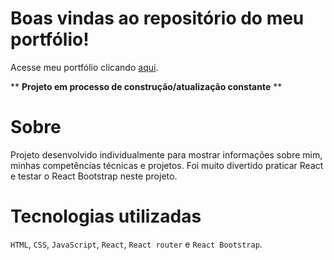 # Boas vindas ao repositório do meu portfólio!

Acesse meu portfólio clicando <a href="https://camila-mp.github.io/portfolio/">aqui</a>.

** **Projeto em processo de construção/atualização constante** **

# Sobre

Projeto desenvolvido individualmente para mostrar informações sobre mim, minhas competências técnicas e projetos. Foi muito divertido praticar React e testar o React Bootstrap neste projeto.

# Tecnologias utilizadas

`HTML`, `CSS`, `JavaScript`, `React`, `React router` e `React Bootstrap`.
